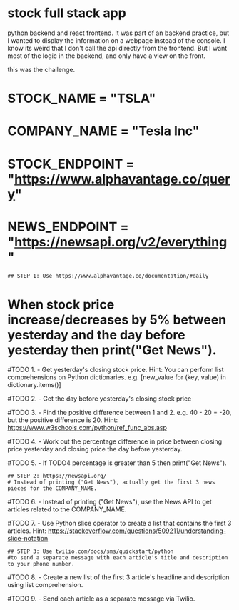 # stock full stack app
python backend and react frontend. It was part of an backend practice, but I wanted to display the information on a webpage instead of the console. I know its weird that I don't call the api directly from the frontend. But I want most of the logic in the backend, and only have a view on the front.

this was the challenge.
# STOCK_NAME = "TSLA"
# COMPANY_NAME = "Tesla Inc"

# STOCK_ENDPOINT = "https://www.alphavantage.co/query"
# NEWS_ENDPOINT = "https://newsapi.org/v2/everything"

    ## STEP 1: Use https://www.alphavantage.co/documentation/#daily
# When stock price increase/decreases by 5% between yesterday and the day before yesterday then print("Get News").

#TODO 1. - Get yesterday's closing stock price. Hint: You can perform list comprehensions on Python dictionaries. e.g. [new_value for (key, value) in dictionary.items()]


#TODO 2. - Get the day before yesterday's closing stock price

#TODO 3. - Find the positive difference between 1 and 2. e.g. 40 - 20 = -20, but the positive difference is 20. Hint: https://www.w3schools.com/python/ref_func_abs.asp

#TODO 4. - Work out the percentage difference in price between closing price yesterday and closing price the day before yesterday.

#TODO 5. - If TODO4 percentage is greater than 5 then print("Get News").

    ## STEP 2: https://newsapi.org/ 
    # Instead of printing ("Get News"), actually get the first 3 news pieces for the COMPANY_NAME. 

#TODO 6. - Instead of printing ("Get News"), use the News API to get articles related to the COMPANY_NAME.

#TODO 7. - Use Python slice operator to create a list that contains the first 3 articles. Hint: https://stackoverflow.com/questions/509211/understanding-slice-notation


    ## STEP 3: Use twilio.com/docs/sms/quickstart/python
    #to send a separate message with each article's title and description to your phone number. 

#TODO 8. - Create a new list of the first 3 article's headline and description using list comprehension.

#TODO 9. - Send each article as a separate message via Twilio. 